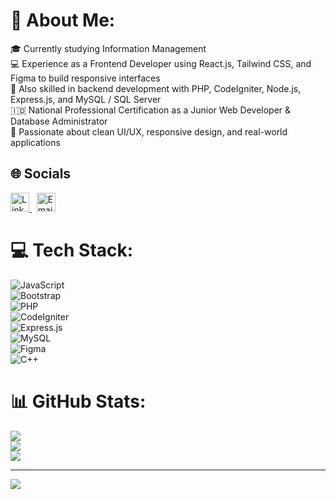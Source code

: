 # 💫 About Me:
🎓 Currently studying Information Management  
💻 Experience as a Frontend Developer using React.js, Tailwind CSS, and Figma to build responsive interfaces  
🚀 Also skilled in backend development with PHP, CodeIgniter, Node.js, Express.js, and MySQL / SQL Server  
🇮🇩 National Professional Certification as a Junior Web Developer & Database Administrator  
🎨 Passionate about clean UI/UX, responsive design, and real-world applications  


## 🌐 Socials
<p align="left">
  <a href="https://linkedin.com/in/alfiansyah-cahyo-wicaksono" target="_blank">
    <img src="https://cdn.jsdelivr.net/gh/devicons/devicon/icons/linkedin/linkedin-original.svg" width="30" alt="LinkedIn"/>
  </a>
  &nbsp;
  <a href="mailto:alfiansyahcahyow@gmail.com" target="_blank">
    <img src="https://upload.wikimedia.org/wikipedia/commons/4/4e/Gmail_Icon.svg" width="30" alt="Email"/>
  </a>
</p>


# 💻 Tech Stack:
![JavaScript](https://img.shields.io/badge/javascript-%23323330.svg?style=for-the-badge&logo=javascript&logoColor=%23F7DF1E)  
![Bootstrap](https://img.shields.io/badge/bootstrap-%238511FA.svg?style=for-the-badge&logo=bootstrap&logoColor=white)  
![PHP](https://img.shields.io/badge/php-%23777BB4.svg?style=for-the-badge&logo=php&logoColor=white)  
![CodeIgniter](https://img.shields.io/badge/CodeIgniter-%23EF4223.svg?style=for-the-badge&logo=codeIgniter&logoColor=white)  
![Express.js](https://img.shields.io/badge/express.js-%23404d59.svg?style=for-the-badge&logo=express&logoColor=%2361DAFB)  
![MySQL](https://img.shields.io/badge/mysql-4479A1.svg?style=for-the-badge&logo=mysql&logoColor=white)  
![Figma](https://img.shields.io/badge/figma-%23F24E1E.svg?style=for-the-badge&logo=figma&logoColor=white)  
![C++](https://img.shields.io/badge/c++-%2300599C.svg?style=for-the-badge&logo=c%2B%2B&logoColor=white)


# 📊 GitHub Stats:
![](https://github-readme-stats.vercel.app/api?username=devwithfin&theme=github_dark&hide_border=false&include_all_commits=true&count_private=false)<br/>
![](https://nirzak-streak-stats.vercel.app/?user=devwithfin&theme=github_dark&hide_border=false)<br/>
![](https://github-readme-stats.vercel.app/api/top-langs/?username=devwithfin&theme=github_dark&hide_border=false&include_all_commits=true&count_private=false&layout=compact)


---
[![](https://visitcount.itsvg.in/api?id=devwithfin&icon=0&color=0)](https://visitcount.itsvg.in)
